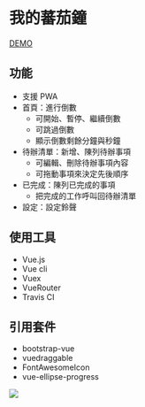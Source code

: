 # 我的蕃茄鐘
[DEMO](https://renee112311.github.io/pom2/)

## 功能
* 支援 PWA
* 首頁：進行倒數
  * 可開始、暫停、繼續倒數
  * 可跳過倒數
  * 顯示倒數剩餘分鐘與秒鐘
* 待辦清單：新增、陳列待辦事項
  * 可編輯、刪除待辦事項內容
  * 可拖動事項來決定先後順序
* 已完成：陳列已完成的事項
  * 把完成的工作呼叫回待辦清單
* 設定：設定鈴聲

## 使用工具
* Vue.js
* Vue cli
* Vuex
* VueRouter
* Travis CI

## 引用套件
* bootstrap-vue
* vuedraggable
* FontAwesomeIcon
* vue-ellipse-progress

![](https://i.imgur.com/ulSGfDr.png)

